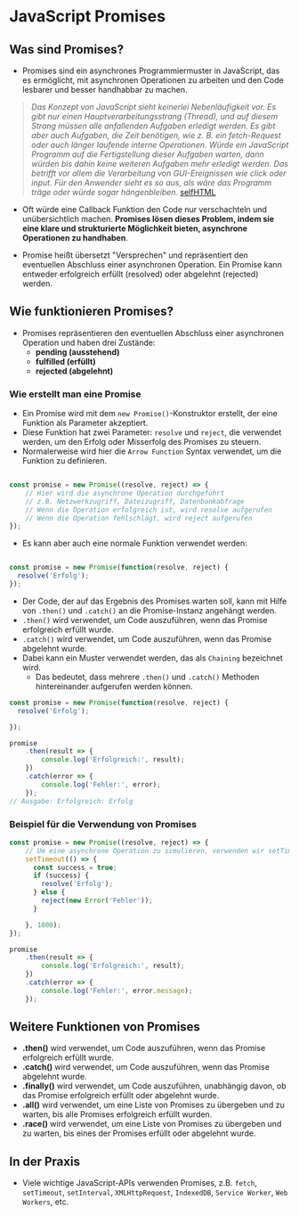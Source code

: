 # JavaScript Promises

## Was sind Promises?

- Promises sind ein asynchrones Programmiermuster in JavaScript, das es ermöglicht, mit asynchronen Operationen zu arbeiten und den Code lesbarer und besser handhabbar zu machen.

> *Das Konzept von JavaScript sieht keinerlei Nebenläufigkeit vor. Es gibt nur einen Hauptverarbeitungsstrang (Thread), und auf diesem Strang müssen alle anfallenden Aufgaben erledigt werden. Es gibt aber auch Aufgaben, die Zeit benötigen, wie z. B. ein fetch-Request oder auch länger laufende interne Operationen. Würde ein JavaScript Programm auf die Fertigstellung dieser Aufgaben warten, dann würden bis dahin keine weiteren Aufgaben mehr erledigt werden. Das betrifft vor allem die Verarbeitung von GUI-Ereignissen wie click oder input. Für den Anwender sieht es so aus, als wäre das Programm träge oder würde sogar hängenbleiben.* [selfHTML](https://wiki.selfhtml.org/wiki/JavaScript/Objekte/Promise)

- Oft würde eine Callback Funktion den Code nur verschachteln und unübersichtlich machen. **Promises lösen dieses Problem, indem sie eine klare und strukturierte Möglichkeit bieten, asynchrone Operationen zu handhaben**.

- Promise heißt übersetzt "Versprechen" und repräsentiert den eventuellen Abschluss einer asynchronen Operation. Ein Promise kann entweder erfolgreich erfüllt (resolved) oder abgelehnt (rejected) werden.

## Wie funktionieren Promises?

- Promises repräsentieren den eventuellen Abschluss einer asynchronen Operation und haben drei Zustände:
  - **pending (ausstehend)**
  - **fulfilled (erfüllt)**
  - **rejected (abgelehnt)**

### Wie erstellt man eine Promise

- Ein Promise wird mit dem `new Promise()`-Konstruktor erstellt, der eine Funktion als Parameter akzeptiert.
- Diese Funktion hat zwei Parameter: `resolve` und `reject`, die verwendet werden, um den Erfolg oder Misserfolg des Promises zu steuern.
- Normalerweise wird hier die `Arrow Function` Syntax verwendet, um die Funktion zu definieren.

```javascript

const promise = new Promise((resolve, reject) => {
    // Hier wird die asynchrone Operation durchgeführt
    // z.B. Netzwerkzugriff, Dateizugriff, Datenbankabfrage
    // Wenn die Operation erfolgreich ist, wird resolve aufgerufen
    // Wenn die Operation fehlschlägt, wird reject aufgerufen
});

```

- Es kann aber auch eine normale Funktion verwendet werden:

```javascript

const promise = new Promise(function(resolve, reject) {
  resolve('Erfolg');
});

```

- Der Code, der auf das Ergebnis des Promises warten soll, kann mit Hilfe von `.then()` und `.catch()` an die Promise-Instanz angehängt werden.
- `.then()` wird verwendet, um Code auszuführen, wenn das Promise erfolgreich erfüllt wurde.
- `.catch()` wird verwendet, um Code auszuführen, wenn das Promise abgelehnt wurde.
- Dabei kann ein Muster verwendet werden, das als `Chaining` bezeichnet wird.
  - Das bedeutet, dass mehrere `.then()` und `.catch()` Methoden hintereinander aufgerufen werden können.

```javascript
const promise = new Promise(function(resolve, reject) {
  resolve('Erfolg');

});

promise
    .then(result => {
        console.log('Erfolgreich:', result);
    })
    .catch(error => {
        console.log('Fehler:', error);
    });
// Ausgabe: Erfolgreich: Erfolg

```

### Beispiel für die Verwendung von Promises

```javascript
const promise = new Promise((resolve, reject) => {
    // Um eine asynchrone Operation zu simulieren, verwenden wir setTimeout
    setTimeout(() => {
      const success = true;
      if (success) {
        resolve('Erfolg');
      } else {
        reject(new Error('Fehler'));
      }

    }, 1000);
});

promise
    .then(result => {
        console.log('Erfolgreich:', result);
    })
    .catch(error => {
        console.log('Fehler:', error.message);
    });
```

## Weitere Funktionen von Promises

- **.then()** wird verwendet, um Code auszuführen, wenn das Promise erfolgreich erfüllt wurde.
- **.catch()** wird verwendet, um Code auszuführen, wenn das Promise abgelehnt wurde.
- **.finally()** wird verwendet, um Code auszuführen, unabhängig davon, ob das Promise erfolgreich erfüllt oder abgelehnt wurde.
- **.all()** wird verwendet, um eine Liste von Promises zu übergeben und zu warten, bis alle Promises erfolgreich erfüllt wurden.
- **.race()** wird verwendet, um eine Liste von Promises zu übergeben und zu warten, bis eines der Promises erfüllt oder abgelehnt wurde.

## In der Praxis

- Viele wichtige JavaScript-APIs verwenden Promises, z.B. `fetch`, `setTimeout`, `setInterval`, `XMLHttpRequest`, `IndexedDB`, `Service Worker`, `Web Workers`, etc.
